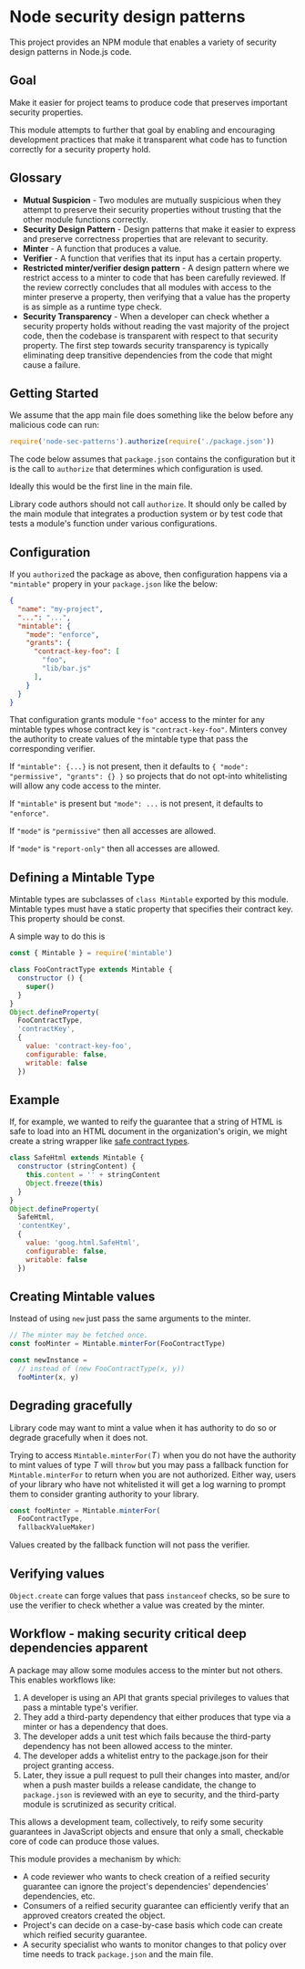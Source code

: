 # Node security design patterns

This project provides an NPM module that enables a variety of security
design patterns in Node.js code.

## Goal
Make it easier for project teams to produce code that preserves
important security properties.

This module attempts to further that goal by enabling and encouraging
development practices that make it transparent what code has to
function correctly for a security property hold.

## Glossary

*  **Mutual Suspicion** - Two modules are mutually suspicious when
   they attempt to preserve their security properties without
   trusting that the other module functions correctly.
*  **Security Design Pattern** - Design patterns that make
   it easier to express and preserve correctness properties
   that are relevant to security.
*  **Minter** - A function that produces a value.
*  **Verifier** - A function that verifies that its input has
   a certain property.
*  **Restricted minter/verifier design pattern** - A design
   pattern where we restrict access to a minter to code that
   has been carefully reviewed.  If the review correctly concludes
   that all modules with access to the minter preserve a property,
   then verifying that a value has the property is as simple as
   a runtime type check.
*  **Security Transparency** - When a developer can check whether a
   security property holds without reading the vast majority of the
   project code, then the codebase is transparent with respect to that
   security property.  The first step towards security transparency is
   typically eliminating deep transitive dependencies from the code
   that might cause a failure.

## Getting Started
We assume that the app main file does something like the below
before any malicious code can run:
```js
require('node-sec-patterns').authorize(require('./package.json'))
```

The code below assumes that `package.json` contains the configuration
but it is the call to `authorize` that determines which configuration
is used.

Ideally this would be the first line in the main file.

Library code authors should not call `authorize`.  It should only
be called by the main module that integrates a production system
or by test code that tests a module's function under
various configurations.


## Configuration
If you `authorize`d the package as above, then configuration happens
via a `"mintable"` propery in your `package.json` like the below:

```json
{
  "name": "my-project",
  "...": "...",
  "mintable": {
    "mode": "enforce",
    "grants": {
      "contract-key-foo": [
        "foo",
        "lib/bar.js"
      ],
    }
  }
}
```

That configuration grants module `"foo"` access to the minter for any
mintable types whose contract key is `"contract-key-foo"`.
Minters convey the authority to create values of the mintable type
that pass the corresponding verifier.

If `"mintable": {...}` is not present, then it defaults to
`{ "mode": "permissive", "grants": {} }` so projects that do not
opt-into whitelisting will allow any code access to the minter.

If `"mintable"` is present but `"mode": ...` is not present,
it defaults to `"enforce"`.

If `"mode"` is `"permissive"` then all accesses are allowed.

If `"mode"` is `"report-only"` then all accesses are allowed.


## Defining a Mintable Type
Mintable types are subclasses of `class Mintable` exported by this module.
Mintable types must have a static property that specifies their contract
key.  This property should be const.

A simple way to do this is

```js
const { Mintable } = require('mintable')

class FooContractType extends Mintable {
  constructor () {
    super()
  }
}
Object.defineProperty(
  FooContractType,
  'contractKey',
  {
    value: 'contract-key-foo',
    configurable: false,
    writable: false
  })
```

## Example
If, for example, we wanted to reify the guarantee that a string of
HTML is safe to load into an HTML document in the organization's origin,
we might create a string wrapper like [safe contract types][].

```js
class SafeHtml extends Mintable {
  constructor (stringContent) {
    this.content = '' + stringContent
    Object.freeze(this)
  }
}
Object.defineProperty(
  SafeHtml,
  'contentKey',
  {
    value: 'goog.html.SafeHtml',
    configurable: false,
    writable: false
  })
```

## Creating Mintable values
Instead of using `new` just pass the same arguments to the minter.

```js
// The minter may be fetched once.
const fooMinter = Mintable.minterFor(FooContractType)

const newInstance =
  // instead of (new FooContractType(x, y))
  fooMinter(x, y)
```

## Degrading gracefully
Library code may want to mint a value when it has authority to do so
or degrade gracefully when it does not.

Trying to access `Mintable.minterFor(`*T*`)` when you do not have the
authority to mint values of type *T* will `throw` but you may pass a
fallback function for `Mintable.minterFor` to return when you are not
authorized.  Either way, users of your library who have not
whitelisted it will get a log warning to prompt them to consider
granting authority to your library.

```js
const fooMinter = Mintable.minterFor(
  FooContractType,
  fallbackValueMaker)
```

Values created by the fallback function will not pass the verifier.

## Verifying values
`Object.create` can forge values that pass `instanceof` checks, so
be sure to use the verifier to check whether a value was created
by the minter.

## Workflow - making security critical deep dependencies apparent
A package may allow some modules access to the minter but not others.
This enables workflows like:
1. A developer is using an API that grants special privileges to values
   that pass a mintable type's verifier.
2. They add a third-party dependency that either produces that type
   via a minter or has a dependency that does.
3. The developer adds a unit test which fails because the
   third-party dependency has not been allowed access to the minter.
4. The developer adds a whitelist entry to the package.json for their
   project granting access.
5. Later, they issue a pull request to pull their changes into master,
   and/or when a push master builds a release candidate, the change
   to `package.json` is reviewed with an eye to security, and the
   third-party module is scrutinized as security critical.

This allows a development team, collectively, to reify some security
guarantees in JavaScript objects and ensure that only a small,
checkable core of code can produce those values.

This module provides a mechanism by which:
*  A code reviewer who wants to check creation of a reified security
   guarantee can ignore the project's dependencies' dependencies'
   dependencies, etc.
*  Consumers of a reified security guarantee can efficiently verify
   that an approved creators created the object.
*  Project's can decide on a case-by-case basis which code can
   create which reified security guarantee.
*  A security specialist who wants to monitor changes to that policy
   over time needs to track `package.json` and the main file.

[safe contract types]: https://github.com/google/safe-html-types/blob/master/doc/safehtml-types.md#types
